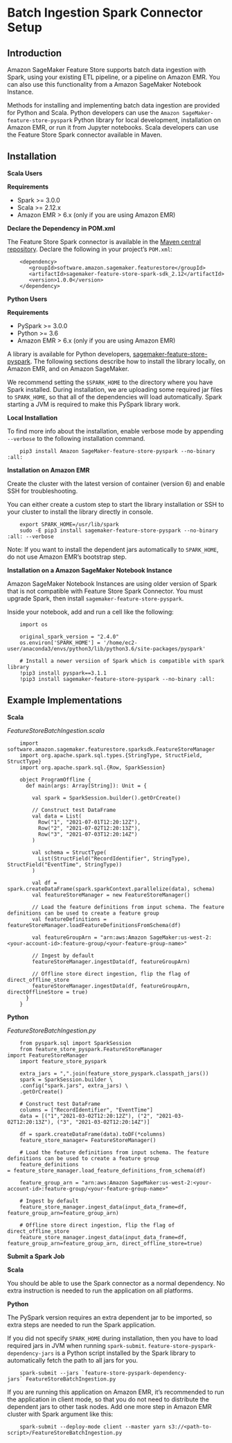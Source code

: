 # Batch Ingestion Spark Connector Setup<a name="batch-ingestion-spark-connector-setup"></a>

## Introduction<a name="w2367aac23c29c11b3"></a>

 Amazon SageMaker Feature Store supports batch data ingestion with Spark, using your existing ETL pipeline, or a pipeline on Amazon EMR\. You can also use this functionality from a Amazon SageMaker Notebook Instance\. 

 Methods for installing and implementing batch data ingestion are provided for Python and Scala\. Python developers can use the `Amazon SageMaker-feature-store-pyspark` Python library for local development, installation on Amazon EMR, or run it from Jupyter notebooks\. Scala developers can use the Feature Store Spark connector available in Maven\. 

## Installation<a name="w2367aac23c29c11b5"></a>

 **Scala Users** 

 ****Requirements**** 
+  Spark >= 3\.0\.0 
+  Scala >= 2\.12\.x  
+  Amazon EMR > 6\.x \(only if you are using Amazon EMR\) 

 **Declare the Dependency in POM\.xml** 

 The Feature Store Spark connector is available in the [Maven central repository](https://mvnrepository.com/artifact/software.amazon.sagemaker.featurestore/sagemaker-feature-store-spark-sdk)\. Declare the following in your project’s `POM.xml`: 

```
    <dependency>
       <groupId>software.amazon.sagemaker.featurestore</groupId>
       <artifactId>sagemaker-feature-store-spark-sdk_2.12</artifactId>
       <version>1.0.0</version>
    </dependency>
```

 **Python Users** 

 ****Requirements**** 
+  PySpark >= 3\.0\.0 
+  Python >= 3\.6  
+  Amazon EMR > 6\.x \(only if you are using Amazon EMR\) 

 A library is available for Python developers, [sagemaker\-feature\-store\-pyspark](https://pypi.org/project/sagemaker-feature-store-pyspark/)\. The following sections describe how to install the library locally, on Amazon EMR, and on Amazon SageMaker\. 

 We recommend setting the `$SPARK_HOME` to the directory where you have Spark installed\. During installation, we are uploading some required jar files to `SPARK_HOME`, so that all of the dependencies will load automatically\. Spark starting a JVM is required to make this PySpark library work\. 

 **Local Installation** 

 To find more info about the installation, enable verbose mode by appending `--verbose` to the following installation command\. 

```
    pip3 install Amazon SageMaker-feature-store-pyspark --no-binary :all:
```

 **Installation on Amazon EMR** 

 Create the cluster with the latest version of container \(version 6\) and enable SSH for troubleshooting\.  

 You can either create a custom step to start the library installation or SSH to your cluster to install the library directly in console\. 

```
    export SPARK_HOME=/usr/lib/spark
    sudo -E pip3 install sagemaker-feature-store-pyspark --no-binary :all: --verbose
```

 Note: If you want to install the dependent jars automatically to `SPARK_HOME`, do not use Amazon EMR’s bootstrap step\. 

 **Installation on a Amazon SageMaker Notebook Instance** 

 Amazon SageMaker Notebook Instances are using older version of Spark that is not compatible with Feature Store Spark Connector\. You must upgrade Spark, then install `sagemaker-feature-store-pyspark`\.  

 Inside your notebook, add and run a cell like the following: 

```
    import os
    
    original_spark_version = "2.4.0"
    os.environ['SPARK_HOME'] = '/home/ec2-user/anaconda3/envs/python3/lib/python3.6/site-packages/pyspark'
    
    # Install a newer versiion of Spark which is compatible with spark library
    !pip3 install pyspark==3.1.1
    !pip3 install sagemaker-feature-store-pyspark --no-binary :all:
```

## Example Implementations<a name="w2367aac23c29c11b7"></a>

 **Scala** 

 *FeatureStoreBatchIngestion\.scala* 

```
    import software.amazon.sagemaker.featurestore.sparksdk.FeatureStoreManager
    import org.apache.spark.sql.types.{StringType, StructField, StructType}
    import org.apache.spark.sql.{Row, SparkSession}
    
    object ProgramOffline {
      def main(args: Array[String]): Unit = {
    
        val spark = SparkSession.builder().getOrCreate()
    
        // Construct test DataFrame
        val data = List(
          Row("1", "2021-07-01T12:20:12Z"),
          Row("2", "2021-07-02T12:20:13Z"),
          Row("3", "2021-07-03T12:20:14Z")
        )
        
        val schema = StructType(
          List(StructField("RecordIdentifier", StringType), StructField("EventTime", StringType))
        )
    
        val df = spark.createDataFrame(spark.sparkContext.parallelize(data), schema)
        val featureStoreManager = new FeatureStoreManager()
        
        // Load the feature definitions from input schema. The feature definitions can be used to create a feature group
        val featureDefinitions = featureStoreManager.loadFeatureDefinitionsFromSchema(df)
    
        val featureGroupArn = "arn:aws:Amazon SageMaker:us-west-2:<your-account-id>:feature-group/<your-feature-group-name>"
       
        // Ingest by default
        featureStoreManager.ingestData(df, featureGroupArn)
        
        // Offline store direct ingestion, flip the flag of direct_offline_store
        featureStoreManager.ingestData(df, featureGroupArn, directOfflineStore = true)
      }
    }
```

 **Python** 

 *FeatureStoreBatchIngestion\.py* 

```
    from pyspark.sql import SparkSession
    from feature_store_pyspark.FeatureStoreManager import FeatureStoreManager
    import feature_store_pyspark
    
    extra_jars = ",".join(feature_store_pyspark.classpath_jars())
    spark = SparkSession.builder \
    .config("spark.jars", extra_jars) \
    .getOrCreate()
    
    # Construct test DataFrame
    columns = ["RecordIdentifier", "EventTime"]
    data = [("1","2021-03-02T12:20:12Z"), ("2", "2021-03-02T12:20:13Z"), ("3", "2021-03-02T12:20:14Z")]
    
    df = spark.createDataFrame(data).toDF(*columns)
    feature_store_manager= FeatureStoreManager()
     
    # Load the feature definitions from input schema. The feature definitions can be used to create a feature group
    feature_definitions = feature_store_manager.load_feature_definitions_from_schema(df)
    
    feature_group_arn = "arn:aws:Amazon SageMaker:us-west-2:<your-account-id>:feature-group/<your-feature-group-name>"
    
    # Ingest by default
    feature_store_manager.ingest_data(input_data_frame=df, feature_group_arn=feature_group_arn)
    
    # Offline store direct ingestion, flip the flag of direct_offline_store
    feature_store_manager.ingest_data(input_data_frame=df, feature_group_arn=feature_group_arn, direct_offline_store=true)
```

 **Submit a Spark Job** 

 **Scala** 

 You should be able to use the Spark connector as a normal dependency\. No extra instruction is needed to run the application on all platforms\. 

 **Python** 

 The PySpark version requires an extra dependent jar to be imported, so extra steps are needed to run the Spark application\. 

 If you did not specify `SPARK_HOME` during installation, then you have to load required jars in JVM when running `spark-submit`\. `feature-store-pyspark-dependency-jars` is a Python script installed by the Spark library to automatically fetch the path to all jars for you\. 

```
    spark-submit --jars `feature-store-pyspark-dependency-jars` FeatureStoreBatchIngestion.py
```

 If you are running this application on Amazon EMR, it’s recommended to run the application in client mode, so that you do not need to distribute the dependent jars to other task nodes\. Add one more step in Amazon EMR cluster with Spark argument like this: 

```
    spark-submit --deploy-mode client --master yarn s3://<path-to-script>/FeatureStoreBatchIngestion.py
```